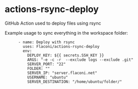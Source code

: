 # actions-rsync-deploy
GitHub Action used to deploy files using rsync

Example usage to sync everything in the workspace folder:
```
      - name: Deploy with rsync
        uses: Flaconi/actions-rsync-deploy
        env:
          DEPLOY_KEY: ${{ secrets.SSH_KEY }}
          ARGS: "-e -c -r  --exclude logs --exclude .git"
          SERVER_PORT: "22"
          FOLDER: ""
          SERVER_IP: "server.flaconi.net"
          USERNAME: "ubuntu"
          SERVER_DESTINATION: "/home/ubuntu/folder/"
```
